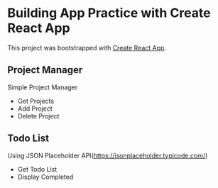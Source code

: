 # Building App Practice with Create React App

This project was bootstrapped with [Create React App](https://github.com/facebook/create-react-app).

## Project Manager

Simple Project Manager

- Get Projects
- Add Project
- Delete Project 

## Todo List

Using JSON Placeholder API(https://jsonplaceholder.typicode.com/)

- Get Todo List
- Display Completed